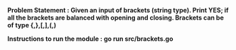 <b>Problem Statement :<b>
Given an input of brackets (string type). Print YES; if all the brackets are balanced with
opening and closing.
Brackets can be of type {,},[,],(,)

<b>Instructions to run the module :</b>
go run src/brackets.go
